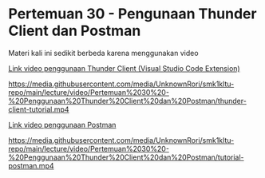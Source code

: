 # Pertemuan 30 - Pengunaan Thunder Client dan Postman

Materi kali ini sedikit berbeda karena menggunakan video

[Link video penggunaan Thunder Client (Visual Studio Code Extension)](https://media.githubusercontent.com/media/UnknownRori/smk1kltu-repo/main/lecture/video/Pertemuan%2030%20-%20Penggunaan%20Thunder%20Client%20dan%20Postman/thunder-client-tutorial.mp4)

<https://media.githubusercontent.com/media/UnknownRori/smk1kltu-repo/main/lecture/video/Pertemuan%2030%20-%20Penggunaan%20Thunder%20Client%20dan%20Postman/thunder-client-tutorial.mp4>

[Link video penggunaan Postman](https://media.githubusercontent.com/media/UnknownRori/smk1kltu-repo/main/lecture/video/Pertemuan%2030%20-%20Penggunaan%20Thunder%20Client%20dan%20Postman/tutorial-postman.mp4)

<https://media.githubusercontent.com/media/UnknownRori/smk1kltu-repo/main/lecture/video/Pertemuan%2030%20-%20Penggunaan%20Thunder%20Client%20dan%20Postman/tutorial-postman.mp4>

